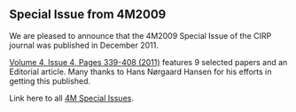 ## Special Issue from 4M2009

We are pleased to announce that the 4M2009 Special Issue of the CIRP journal was published in December 2011.
<!--break-->
[Volume 4, Issue 4, Pages 339-408 (2011)](http://www.sciencedirect.com/science/journal/17555817/4/4) features 9 selected papers and an Editorial article. Many thanks to Hans Nørgaard Hansen for his efforts in getting this published.  
  
Link here to all [4M Special Issues](/4m-association/content/Special-Issue.md).
